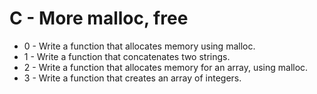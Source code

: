 # C - More malloc, free

- 0 - Write a function that allocates memory using malloc.
- 1 - Write a function that concatenates two strings.
- 2 - Write a function that allocates memory for an array, using malloc.
- 3 - Write a function that creates an array of integers.

